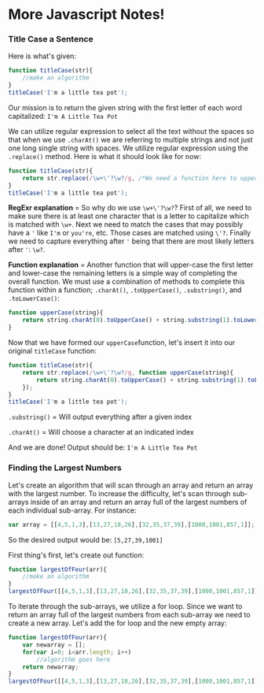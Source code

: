 # More Javascript Notes!

### Title Case a Sentence
Here is what's given:

```Javascript
function titleCase(str){
	//make an algorithm
}
titleCase('I'm a little tea pot');
```

Our mission is to return the given string with the first letter of each word capitalized: `I'm A Little Tea Pot`

We can utilize regular expression to select all the text without the spaces so that when we use `.charAt()` we are referring to multiple strings and not just one long single string with spaces. We utilize regular expression using the `.replace()` method. Here is what it should look like for now:

```Javascript
function titleCase(str){
	return str.replace(/\w+\'?\w?/g, /*We need a function here to upper-case the first character of each string*/);
}
titleCase('I'm a little tea pot');
```

**RegExr explanation** = So why do we use `\w+\'?\w?`? First of all, we need to make sure there is at least one character that is a letter to capitalize which is matched with `\w+`. Next we need to match the cases that may possibly have a `'` like `I'm` or `you're`, etc. Those cases are matched using `\'?`. Finally we need to capture everything after `'` being that there are most likely letters after `'`: `\w?`. 

**Function explanation** = Another function that will upper-case the first letter and lower-case the remaining letters is a simple way of completing the overall function. We must use a combination of methods to complete this function within a function; `.charAt()`, `.toUpperCase()`, `.substring()`, and `.toLowerCase()`:

```Javascript
function upperCase(string){
	return string.charAt(0).toUpperCase() + string.substring(1).toLowerCase();
}
```

Now that we have formed our `upperCase`function, let's insert it into our original `titleCase` function:

```Javascript
function titleCase(str){
	return str.replace(/\w+\'?\w?/g, function upperCase(string){
		return string.charAt(0).toUpperCase() + string.substring(1).toLowerCase();
	});
}
titleCase('I'm a little tea pot');
```

`.substring()` = Will output everything after a given index

`.charAt()` = Will choose a character at an indicated index

And we are done! Output should be: `I'm A Little Tea Pot`

### Finding the Largest Numbers
Let's create an algorithm that will scan through an array and return an array with the largest number. To increase the difficulty, let's scan through sub-arrays inside of an array and return an array full of the largest numbers of each individual sub-array. For instance:

```Javascript
var array = [[4,5,1,3],[13,27,18,26],[32,35,37,39],[1000,1001,857,1]];
```

So the desired output would be: `[5,27,39,1001]`

First thing's first, let's create out function:

```Javascript
function largestOfFour(arr){
	//make an algorithm
}
largestOfFour([[4,5,1,3],[13,27,18,26],[32,35,37,39],[1000,1001,857,1]]);
```

To iterate through the sub-arrays, we utilize a for loop. Since we want to return an array full of the largest numbers from each sub-array we need to create a new array. Let's add the for loop and the new empty array:

```Javascript
function largestOfFour(arr){
	var newarray = [];
	for(var i=0; i<arr.length; i++)
		//algorithm goes here
	return newarray;
}
largestOfFour([[4,5,1,3],[13,27,18,26],[32,35,37,39],[1000,1001,857,1]]);
```

